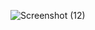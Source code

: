 
![Screenshot (12)](https://github.com/Chetan0914/QR-code-component/assets/123154331/c2f4b575-5a9c-44bd-bde8-5af73983e7cd)
